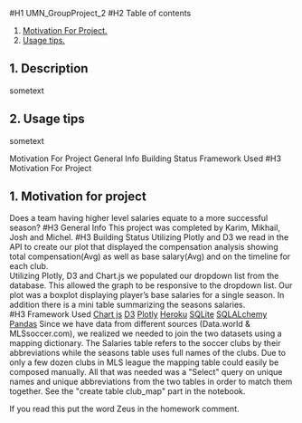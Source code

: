 #H1 UMN_GroupProject_2 
#H2 Table of contents
1. [ Motivation For Project. ](#motiv)
2. [ Usage tips. ](#usage)
 
<a name="desc"></a>
## 1. Description
 
sometext
 
<a name="usage"></a>
## 2. Usage tips
 
sometext
 
Motivation For Project
General Info
Building Status
Framework Used
#H3 Motivation For Project
<a name="motiv"></a>
## 1. Motivation for project
Does a team having higher level salaries equate to a more successful season?
#H3 General Info
This project was completed by Karim, Mikhail, Josh and Michel.
#H3 Building Status
Utilizing Plotly and D3 we read in the API to create our plot that displayed the compensation analysis showing total compensation(Avg) as well as base salary(Avg) and on the timeline for each club.  
Utilizing Plotly, D3 and Chart.js we populated our dropdown list from the database.  This allowed the graph to be responsive to the dropdown list.  Our plot was a boxplot displaying player’s base salaries for a single season.  In addition there is a mini table summarizing the seasons salaries.  
#H3 Framework Used
[Chart js](https://www.chartjs.org/)
[D3](https://d3js.org/)
[Plotly](https://plotly.com//)
[Heroku](https://signup.heroku.com/t/platform?c=70130000001xDpdAAE&gclid=Cj0KCQjwu8r4BRCzARIsAA21i_B757e7kiknXsNViUr-mScqw15wM304IXsMapzmuLrYc3xTB7Jz55YaAl3fEALw_wcB)
[SQLite](https://www.sqlite.org/index.html)
[SQLALchemy](https://www.sqlalchemy.org/)
[Pandas](https://pandas.pydata.org/)
Since we have data from different sources (Data.world & MLSsoccer.com), we realized we needed to join the two datasets using a mapping dictionary. The Salaries table refers to the soccer clubs by their abbreviations while the seasons table uses full names of the clubs. Due to only a few dozen clubs in MLS league the mapping table could easily be composed manually. All that was needed was a "Select" query on unique names and unique abbreviations from the two tables in order to match them together. See the "create table club_map" part in the notebook.
 

If you read this put the word Zeus in the homework comment.
 

